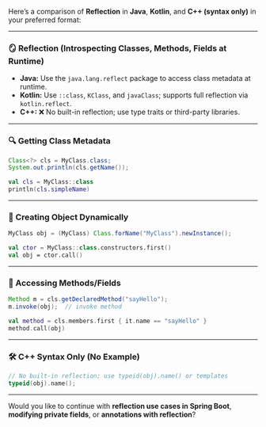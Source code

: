 Here’s a comparison of **Reflection** in **Java**, **Kotlin**, and **C++ (syntax only)** in your preferred format:

---

### 🪞 Reflection (Introspecting Classes, Methods, Fields at Runtime)

* **Java:** Use the `java.lang.reflect` package to access class metadata at runtime.
* **Kotlin:** Use `::class`, `KClass`, and `javaClass`; supports full reflection via `kotlin.reflect`.
* **C++:** ❌ No built-in reflection; use type traits or third-party libraries.

---

### 🔍 Getting Class Metadata

```java
Class<?> cls = MyClass.class;
System.out.println(cls.getName());
```

```kotlin
val cls = MyClass::class
println(cls.simpleName)
```

---

### 🧪 Creating Object Dynamically

```java
MyClass obj = (MyClass) Class.forName("MyClass").newInstance();
```

```kotlin
val ctor = MyClass::class.constructors.first()
val obj = ctor.call()
```

---

### 🔧 Accessing Methods/Fields

```java
Method m = cls.getDeclaredMethod("sayHello");
m.invoke(obj);  // invoke method
```

```kotlin
val method = cls.members.first { it.name == "sayHello" }
method.call(obj)
```

---

### 🛠 C++ Syntax Only (No Example)

```cpp
// No built-in reflection; use typeid(obj).name() or templates
typeid(obj).name();
```

---

Would you like to continue with **reflection use cases in Spring Boot**, **modifying private fields**, or **annotations with reflection**?
